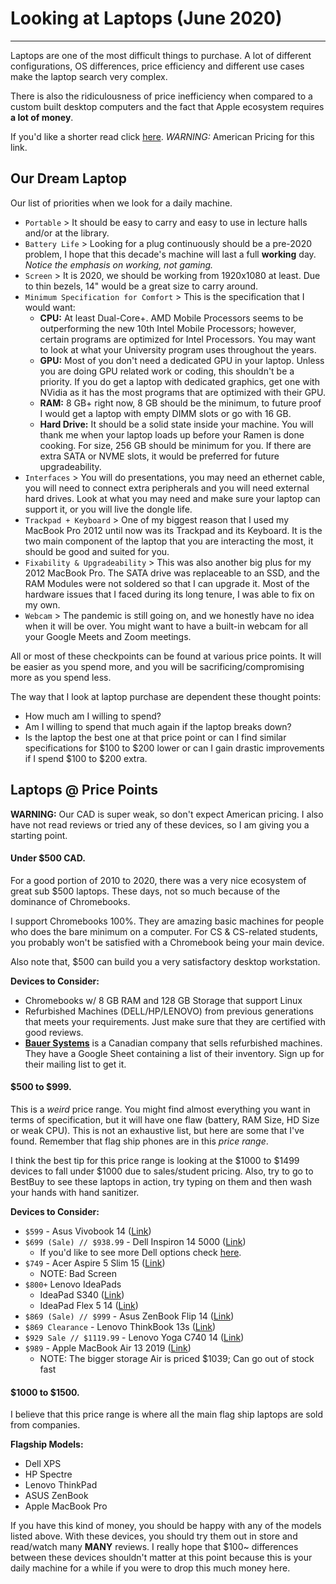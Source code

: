 # Looking at Laptops (June 2020)
---

Laptops are one of the most difficult things to purchase. A lot of different configurations, OS differences, price efficiency and different use cases make the laptop search very complex.

There is also the ridiculousness of price inefficiency when compared to a custom built desktop computers and the fact that Apple ecosystem requires **a lot of money**.

If you'd like a shorter read click [here](https://www.reddit.com/r/SuggestALaptop/comments/ctgor4/best_laptop_recommendations_2019_guide_general/). _WARNING:_ American Pricing for this link.

## Our Dream Laptop

Our list of priorities when we look for a daily machine.
- ```Portable``` > It should be easy to carry and easy to use in lecture halls and/or at the library.
- ```Battery Life``` > Looking for a plug continuously should be a pre-2020 problem, I hope that this decade's machine will last a full **working** day. _Notice the emphasis on working, not gaming._
- ```Screen``` > It is 2020, we should be working from 1920x1080 at least. Due to thin bezels, 14" would be a great size to carry around.
- ```Minimum Specification for Comfort``` > This is the specification that I would want:
  - **CPU:** At least Dual-Core+. AMD Mobile Processors seems to be outperforming the new 10th Intel Mobile Processors; however, certain programs are optimized for Intel Processors. You may want to look at what your University program uses throughout the years.
  - **GPU:** Most of you don't need a dedicated GPU in your laptop. Unless you are doing GPU related work or coding, this shouldn't be a priority. If you do get a laptop with dedicated graphics, get one with NVidia as it has the most programs that are optimized with their GPU.
  - **RAM:** 8 GB+ right now, 8 GB should be the minimum, to future proof I would get a laptop with empty DIMM slots or go with 16 GB.
  - **Hard Drive:** It should be a solid state inside your machine. You will thank me when your laptop loads up before your Ramen is done cooking. For size, 256 GB should be minimum for you. If there are extra SATA or NVME slots, it would be preferred for future upgradeability.
- ```Interfaces``` > You will do presentations, you may need an ethernet cable, you will need to connect extra peripherals and you will need external hard drives. Look at what you may need and make sure your laptop can support it, or you will live the dongle life.
- ```Trackpad + Keyboard``` > One of my biggest reason that I used my MacBook Pro 2012 until now was its Trackpad and its Keyboard. It is the two main component of the laptop that you are interacting the most, it should be good and suited for you.
- ```Fixability & Upgradeability``` > This was also another big plus for my 2012 MacBook Pro. The SATA drive was replaceable to an SSD, and the RAM Modules were not soldered so that I can upgrade it. Most of the hardware issues that I faced during its long tenure, I was able to fix on my own.
- ```Webcam``` > The pandemic is still going on, and we honestly have no idea when it will be over. You might want to have a built-in webcam for all your Google Meets and Zoom meetings.

All or most of these checkpoints can be found at various price points. It will be easier as you spend more, and you will be sacrificing/compromising more as you spend less.

The way that I look at laptop purchase are dependent these thought points:
- How much am I willing to spend?
- Am I willing to spend that much again if the laptop breaks down?
- Is the laptop the best one at that price point or can I find similar specifications for $100 to $200 lower or can I gain drastic improvements if I spend $100 to $200 extra.

## Laptops @ Price Points

**WARNING:** Our CAD is super weak, so don't expect American pricing. I also have not read reviews or tried any of these devices, so I am giving you a starting point.

#### Under $500 CAD.

For a good portion of 2010 to 2020, there was a very nice ecosystem of great sub $500 laptops. These days, not so much because of the dominance of Chromebooks.

I support Chromebooks 100%. They are amazing basic machines for people who does the bare minimum on a computer. For CS & CS-related students, you probably won't be satisfied with a Chromebook being your main device.

Also note that, $500 can build you a very satisfactory desktop workstation.

**Devices to Consider:**
- Chromebooks w/ 8 GB RAM and 128 GB Storage that support Linux
- Refurbished Machines (DELL/HP/LENOVO) from previous generations that meets your requirements. Just make sure that they are certified with good reviews.
- **[Bauer Systems](https://www.bauersystems.com/)** is a Canadian company that sells refurbished machines. They have a Google Sheet containing a list of their inventory. Sign up for their mailing list to get it.

#### $500 to $999.

This is a _weird_ price range. You might find almost everything you want in terms of specification, but it will have one flaw (battery, RAM Size, HD Size or weak CPU). This is not an exhaustive list, but here are some that I've found. Remember that flag ship phones are in this _price range_.

I think the best tip for this price range is looking at the $1000 to $1499 devices to fall under $1000 due to sales/student pricing. Also, try to go to BestBuy to see these laptops in action, try typing on them and then wash your hands with hand sanitizer.

**Devices to Consider:**
- ```$599``` - Asus Vivobook 14 ([Link](https://www.amazon.ca/VivoBook-R5-3500U-Graphics-Fingerprint-X412DA-AB51-CA/dp/B087Z9Y4P2/ref=sr_1_2?dchild=1&pf_rd_i=677252011&pf_rd_m=A3DWYIK6Y9EEQB&pf_rd_p%5B%5D=8e3ff14b-85f7-4673-ab15-5c4b2f5c2e5d&pf_rd_r%5B%5D=76VAMDWW9XCV1BYFYBQC&pf_rd_s=merchandised-search-leftnav&pf_rd_t=101&qid=1593104062&refinements=p_36%3A50000-99900%2Cp_85%3A5690392011%2Cp_n_size_browse-bin%3A7326919011%7C7326920011%7C7326921011%2Cp_n_feature_five_browse-bin%3A7326866011&rnid=7326861011&rps=1&s=electronics&sr=1-2))
- ```$699 (Sale) // $938.99``` - Dell Inspiron 14 5000 ([Link](https://www.dell.com/en-ca/shop/dell-laptops/inspiron-14-5000-laptop/spd/inspiron-14-5493-laptop/ni145493_sb_h102e))
  - If you'd like to see more Dell options check [here](https://www.dell.com/en-ca/shop/dell-laptops/sr/laptops/13-inch?appliedRefinements=15674,16854,15676,6092).
- ```$749``` - Acer Aspire 5 Slim 15 ([Link](https://www.amazon.ca/Acer-Aspire-Ci5-1035G1-Windows-A515-55-582M/dp/B0886YBT6H/ref=sr_1_21?dchild=1&pf_rd_i=677252011&pf_rd_m=A3DWYIK6Y9EEQB&pf_rd_p%5B%5D=8e3ff14b-85f7-4673-ab15-5c4b2f5c2e5d&pf_rd_r%5B%5D=76VAMDWW9XCV1BYFYBQC&pf_rd_s=merchandised-search-leftnav&pf_rd_t=101&qid=1593104062&refinements=p_36%3A50000-99900%2Cp_85%3A5690392011%2Cp_n_size_browse-bin%3A7326919011%7C7326920011%7C7326921011%2Cp_n_feature_five_browse-bin%3A7326866011&rnid=7326861011&rps=1&s=electronics&sr=1-21))
  - NOTE: Bad Screen
- ```$800+``` Lenovo IdeaPads
  - IdeaPad S340 ([Link](https://www.lenovo.com/ca/en/laptops/ideapad/s-series/lenovo-ideapad-s340-14iwl/p/81VV000MUS))
  - IdeaPad Flex 5 14 ([Link](https://www.lenovo.com/ca/en/laptops/ideapad/ideapad-flex-series/ideapad-flex-5-14are-05/p/81X20007US))
- ```$869 (Sale) // $999``` - Asus ZenBook Flip 14 ([Link](https://www.amazon.ca/Asus-UM462DA-AB51-CA-ZenBook-Convertible-R5-3500U/dp/B07RZFQ5HG/ref=sr_1_50?dchild=1&pf_rd_i=677252011&pf_rd_m=A3DWYIK6Y9EEQB&pf_rd_p%5B%5D=8e3ff14b-85f7-4673-ab15-5c4b2f5c2e5d&pf_rd_r%5B%5D=76VAMDWW9XCV1BYFYBQC&pf_rd_s=merchandised-search-leftnav&pf_rd_t=101&qid=1593104081&refinements=p_36%3A50000-99900%2Cp_85%3A5690392011%2Cp_n_size_browse-bin%3A7326919011%7C7326920011%7C7326921011%2Cp_n_feature_five_browse-bin%3A7326866011&rnid=7326861011&rps=1&s=electronics&sr=1-50))
- ```$869 Clearance``` - Lenovo ThinkBook 13s ([Link](https://www.lenovo.com/ca/en/laptops/thinkpad/thinkbook-series/Lenovo-ThinkBook-13s-IML/p/20RR0033US))
- ```$929 Sale // $1119.99``` - Lenovo Yoga C740 14 ([Link](https://www.lenovo.com/ca/en/laptops/yoga/700-series/Lenovo-Yoga-C740-14/p/81TCCTO1WWENCA0))
- ```$989``` - Apple MacBook Air 13 2019 ([Link](https://www.apple.com/ca/shop/refurbished/mac))
  - NOTE: The bigger storage Air is priced $1039; Can go out of stock fast

#### $1000 to $1500.

I believe that this price range is where all the main flag ship laptops are sold from companies.

**Flagship Models:**
- Dell XPS
- HP Spectre
- Lenovo ThinkPad
- ASUS ZenBook
- Apple MacBook Pro

If you have this kind of money, you should be happy with any of the models listed above. With these devices, you should try them out in store and read/watch many **MANY** reviews. I really hope that $100~ differences between these devices shouldn't matter at this point because this is your daily machine for a while if you were to drop this much money here.
